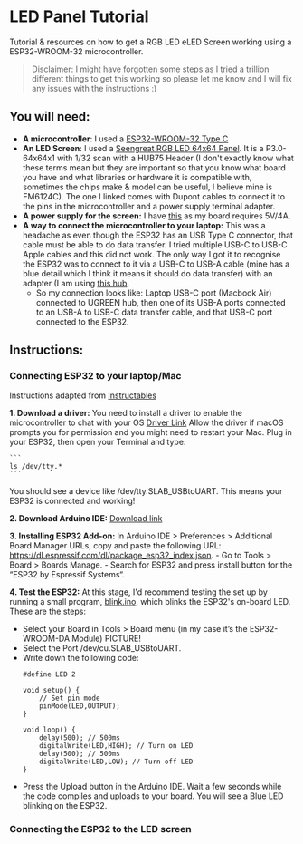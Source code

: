 # LED Panel Tutorial
Tutorial & resources on how to get a RGB LED eLED Screen working using a ESP32-WROOM-32 microcontroller.

> Disclaimer: I might have forgotten some steps as I tried a trillion different things to get this working so please let me know and I will fix any issues with the instructions :)  

## You will need:

- **A microcontroller**: I used a [ESP32-WROOM-32 Type C](https://www.amazon.co.uk/dp/B0BP1QWVMB?th=1)
- **An LED Screen**: I used a [Seengreat RGB LED 64x64 Panel](https://www.amazon.co.uk/SEENGREAT-RGB-Full-Colour-Raspberry-Interfaces/dp/B0BWJD57BS/ref=cm_cr_arp_d_product_top?ie=UTF8). It is a P3.0-64x64x1 with 1/32 scan with a HUB75 Header (I don't exactly know what these terms mean but they are important so that you know what board you have and what libraries or hardware it is compatible with, sometimes the chips make & model can be useful, I believe mine is FM6124C).
The one I linked comes with Dupont cables to connect it to the pins in the microcontroller and a power supply terminal adapter.
- **A power supply for the screen:** I have [this](https://www.amazon.co.uk/Power-Supply-Adapter-Converter-Universal/dp/B099F196YQ/ref=sr_1_6?crid=3HYYWLZFVYHXP&dib=eyJ2IjoiMSJ9.dzjixvuaQP4YoSIpc3QECfcMw8TKAtGt5dwX-RvPCadek3icYV731dmMtLsZ2HbHXdJL88K78GECJmBgLxFqPlaAdEGv-jI63BDFWNTYb6v2MOT9b8E2J5JP5D7nE4-hbJvIs4jmfECEVNUYF1HRpYri_cMtmdjtXVOdGHGda-1TZoa2mUGfd6byvREAzTptrDLfIoV6GP93Wms8uGq5biEPscrBNtgo9FrhlN7VuzfhDgvA-ya3aNDx1_Og_0dCByUnr6NeqIMCZ4d_GONfT376DNzxV3_-n-E9J1p0CJw.mIBt-KriAoijbitFAK-S4Taa9rM5_USN0blD8L8Pjok&dib_tag=se&keywords=5V%2F4A&qid=1728231356&s=computers&sprefix=5v%2F4a%2Ccomputers%2C134&sr=1-6) as my board requires 5V/4A.
- **A way to connect the microcontroller to your laptop:** This was a headache as even though the ESP32 has an USB Type C connector, that cable must be able to do data transfer. I tried multiple USB-C to USB-C Apple cables and this did not work. The only way I got it to recognise the ESP32 was to connect to it via a USB-C to USB-A cable (mine has a blue detail which I think it means it should do data transfer) with an adapter (I am using [this hub](https://www.amazon.co.uk/UGREEN-Revodok-Multiport-Adapter-Aluminum-White/dp/B0CR6J7ZQK/ref=sr_1_4?dib=eyJ2IjoiMSJ9.tkum2xleNE1bfGiT3CFqj9bnH6_hxhau9w83RXtvwhO3_9wBoriE_-uXfugZ-mxFiBJ0fDx4uoDE7WQM9eziPz2K7MmjpoKwhQ4gWJiNn2iy-r6Rta2t5n8ZoCI2mI3o3NCS5sZfnqNHVwx2rMq1QTMrxb7DDWA71riaT8JpE1QK5xGm8-LWg1wdm-iFqbm_k2wVB_IJcEhDUoTgXQ_dtn2XOrbWTbqEYVLpB0WsV8c.iKBv5waDjLIVezTyx1z4Yj3tjElmYPpgOK3Hzb_Z2b4&dib_tag=se&keywords=USB+to+USB+dock+ugreen+white+hdmi&qid=1728231757&s=computers&sr=1-4). 
    - So my connection looks like: Laptop USB-C port (Macbook Air) connected to UGREEN hub, then one of its USB-A ports connected to an USB-A to USB-C data transfer cable, and that USB-C port connected to the ESP32.


## Instructions:

### Connecting ESP32 to your laptop/Mac
Instructions adapted from [Instructables](https://www.instructables.com/Getting-Started-With-ESP32-on-a-Mac/)

**1. Download a driver:** You need to install a driver to enable the microcontroller to chat with your OS [Driver Link](https://www.silabs.com/developers/usb-to-uart-bridge-vcp-drivers?tab=downloads)
    Allow the driver if macOS prompts you for permission and you might need to restart your Mac.
    Plug in your ESP32, then open your Terminal and type:
    
    ```
    ls /dev/tty.*
    ```
You should see a device like /dev/tty.SLAB_USBtoUART. This means your ESP32 is connected and working!

**2. Download Arduino IDE:** [Download link](https://www.arduino.cc/en/software)

**3. Installing ESP32 Add-on:** In Arduino IDE > Preferences > Additional Board Manager URLs, copy and paste the following URL: https://dl.espressif.com/dl/package_esp32_index.json.
    - Go to Tools > Board > Boards Manage.
    - Search for ESP32 and press install button for the “ESP32 by Espressif Systems“.

**4. Test the ESP32:** At this stage, I'd recommend testing the set up by running a small program, [blink.ino](https://docs.arduino.cc/built-in-examples/basics/Blink/), which blinks the ESP32's on-board LED. These are the steps:
 - Select your Board in Tools > Board menu (in my case it’s the ESP32-WROOM-DA Module) PICTURE!
 - Select the Port /dev/cu.SLAB_USBtoUART.
 - Write down the following code:
    ```
    #define LED 2

    void setup() {  
        // Set pin mode  
        pinMode(LED,OUTPUT);  
    }  

    void loop() {  
        delay(500); // 500ms  
        digitalWrite(LED,HIGH); // Turn on LED  
        delay(500); // 500ms   
        digitalWrite(LED,LOW); // Turn off LED  
    }
    ```
- Press the Upload button in the Arduino IDE. Wait a few seconds while the code compiles and uploads to your board. You will see a Blue LED blinking on the ESP32.

### Connecting the ESP32 to the LED screen

